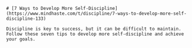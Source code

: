 
    # [7 Ways to Develop More Self-Discipline](https://www.mindhaste.com/t/discipline/7-ways-to-develop-more-self-discipline-133)

    Discipline is key to success, but it can be difficult to maintain. Follow these seven tips to develop more self-discipline and achieve your goals.
    